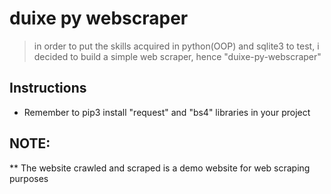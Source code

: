 # duixe py webscraper
> in order to put the skills acquired in python(OOP) and sqlite3 to test, i decided to build
>a simple web scraper, hence "duixe-py-webscraper"  
## Instructions
* Remember to pip3 install "request" and "bs4" libraries in your project

## NOTE:
** The website crawled and scraped is a demo website for web scraping purposes

